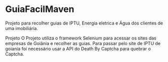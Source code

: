 # GuiaFacilMaven
Projeto para recolher guias de IPTU, Energia eletrica e Água dos clientes de uma imobiliária.

Projeto
O Projeto utiliza o framework Selenium para acessar os sites das empresas de Goiânia e recolher as guias.
Para passar pelo site de IPTU de goiania foi necessário usar a API do Death By Captcha para quebrar o Captcha.
